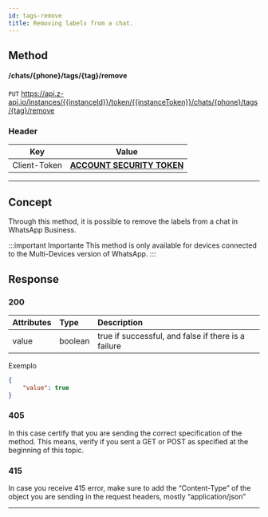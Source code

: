 ```yaml
---
id: tags-remove
title: Removing labels from a chat.
---
```


## Method

#### /chats/{phone}/tags/{tag}/remove

`PUT` https://api.z-api.io/instances/{{instanceId}}/token/{{instanceToken}}/chats/{phone}/tags/{tag}/remove

### Header

|      Key       |            Value            |
| :------------: |     :-----------------:     |
|  Client-Token  | **[ACCOUNT SECURITY TOKEN](../security/client-token)** |

---

## Concept

Through this method, it is possible to remove the labels from a chat in WhatsApp Business.

:::important Importante
This method is only available for devices connected to the Multi-Devices version of WhatsApp.
:::

## Response

### 200

| Attributes   | Type    | Description                                         |
| :----------- | :------ | :-----------------------------------------------    |
|    value     | boolean | true if successful, and false if there is a failure |


Exemplo

```json
{
    "value": true
}
```

### 405

In this case certify that you are sending the correct specification of the method. This means, verify if you sent a GET or POST as specified at the beginning of this topic.

### 415

In case you receive 415 error, make sure to add the “Content-Type” of the object you are sending in the request headers, mostly “application/json”

---
